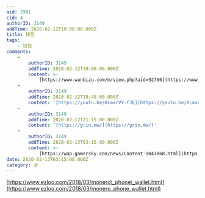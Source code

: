 ```yaml
---
aid: 2981
cid: 4
authorID: 3149
addTime: 2020-02-12T19:00:00.000Z
title: 钱包
tags:
    - 钱包
comments:
    -
        authorID: 3149
        addTime: 2020-02-12T19:00:00.000Z
        content: >-
            [https://www.wanbizu.com/m/view.php?aid=92706](https://www.wanbizu.com/m/view.php?aid=92706)
    -
        authorID: 3149
        addTime: 2020-02-12T19:45:00.000Z
        content: '[https://youtu.be/KLmxrVY-fJE](https://youtu.be/KLmxrVY-fJE)'
    -
        authorID: 3149
        addTime: 2020-02-12T21:15:00.000Z
        content: '[https://grin.mw/](https://grin.mw/)'
    -
        authorID: 3149
        addTime: 2020-02-13T03:15:00.000Z
        content: >-
            [https://wap.gamersky.com/news/Content-1043868.html](https://wap.gamersky.com/news/Content-1043868.html)
date: 2020-02-13T03:15:00.000Z
category: 水
---
```


[https://www.ezloo.com/2018/03/monero\_phone\_wallet.html](https://www.ezloo.com/2018/03/monero_phone_wallet.html)
